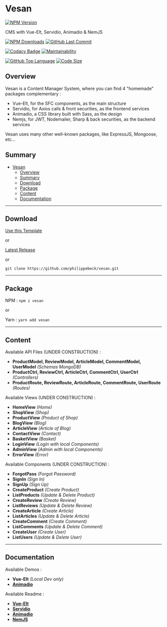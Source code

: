 # Vesan 
[![NPM Version](https://badgen.net/npm/v/vesan)](https://www.npmjs.com/package/vesan)

CMS with Vue-Elt, Servidio, Animadio & NemJS

[![NPM Downloads](https://badgen.net/npm/dt/vesan)](https://www.npmjs.com/package/vesan)
[![GitHub Last Commit](https://badgen.net/github/last-commit/philippebeck/vesan)](https://github.com/philippebeck/vesan/commits/master)

[![Codacy Badge](https://app.codacy.com/project/badge/Grade/cfde730eaf0f48a587afc8b95a2ac119)](https://www.codacy.com/gh/philippebeck/vesan/dashboard)
[![Maintainability](https://api.codeclimate.com/v1/badges/b57960e85b431ab740e3/maintainability)](https://codeclimate.com/github/philippebeck/vesan/maintainability)

[![GitHub Top Language](https://img.shields.io/github/languages/top/philippebeck/vesan)](https://github.com/philippebeck/vesan)
[![Code Size](https://img.shields.io/github/languages/code-size/philippebeck/vesan)](https://github.com/philippebeck/vesan/tree/master)

## Overview

Vesan is a Content Manager System, where you can find 4 "homemade" packages complementary :
-  Vue-Elt, for the SFC components, as the main structure  
-  Servidio, for Axios calls & front securities, as the frontend services  
-  Animadio, a CSS library built with Sass, as the design  
-  Nemjs, for JWT, Nodemailer, Sharp & back securities, as the backend services  

Vesan uses many other well-known packages, like ExpressJS, Mongoose, etc...

## Summary

- [Vesan](#vesan)
  - [Overview](#overview)
  - [Summary](#summary)
  - [Download](#download)
  - [Package](#package)
  - [Content](#content)
  - [Documentation](#documentation)

---

## Download

[Use this Template](https://github.com/philippebeck/vesan/generate)  

or

[Latest Release](https://github.com/philippebeck/vesan/releases)  

or

`git clone https://github.com/philippebeck/vesan.git`  
  
---

## Package

NPM : `npm i vesan`  

or

Yarn : `yarn add vesan`  

---

## Content

Available API Files (UNDER CONSTRUCTION) :
-   **ProductModel, ReviewModel, ArticleModel, CommentModel, UserModel** *(Schemas MongoDB)*  
-   **ProductCtrl, ReviewCtrl, ArticleCtrl, CommentCtrl, UserCtrl** *(Controllers)*  
-   **ProductRoute, ReviewRoute, ArticleRoute, CommentRoute, UserRoute** *(Routes)*  

Available Views (UNDER CONSTRUCTION) :  
-   **HomeView** *(Home)*  
-   **ShopView** *(Shop)*  
-   **ProductView** *(Product of Shop)*  
-   **BlogView** *(Blog)*  
-   **ArticleView** *(Article of Blog)*  
-   **ContactView** *(Contact)*  
-   **BasketView** *(Basket)*  
-   **LoginView** *(Login with local Components)*  
-   **AdminView** *(Admin with local Components)*  
-   **ErrorView** *(Error)*  

Available Components (UNDER CONSTRUCTION) :  
-   **ForgotPass** *(Forgot Password)*  
-   **SignIn** *(Sign In)*  
-   **SignUp** *(Sign Up)*  
-   **CreateProduct** *(Create Product)*  
-   **ListProducts** *(Update & Delete Product)*  
-   **CreateReview** *(Create Review)*  
-   **ListReviews** *(Update & Delete Review)*  
-   **CreateArticle** *(Create Article)*  
-   **ListArticles** *(Update & Delete Article)*  
-   **CreateComment** *(Create Comment)*  
-   **ListComments** *(Update & Delete Comment)*  
-   **CreateUser** *(Create User)*  
-   **ListUsers** *(Update & Delete User)*  

---

## Documentation

Available Demos :
-   **Vue-Elt** *(Local Dev only)*  
-   [**Animadio**](https://philippebeck.github.io/animadio)  

Available Readme :  
-   [**Vue-Elt**](https://github.com/philippebeck/vue-elt)  
-   [**Servidio**](https://github.com/philippebeck/servidio)  
-   [**Animadio**](https://github.com/philippebeck/animadio)  
-   [**NemJS**](https://github.com/philippebeck/nemjs)  
